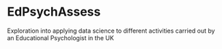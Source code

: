 # EdPsychAssess
Exploration into applying data science to different activities carried out by an Educational Psychologist in the UK
